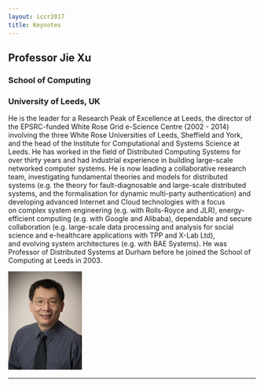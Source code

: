 ```yaml
---
layout: iccr2017
title: Keynotes
---
```


>

<div class="row featurette">
  <div class="col-md-10 push-md-3">
    <h2 class="featurette-heading1">Professor Jie Xu </h2>
    <h3 class="featurette-heading2">School of Computing</h3>
    <h3 class="featurette-heading2">University of Leeds, UK</h3>
    <p class="lead">
  He is the leader for a Research Peak of Excellence at Leeds, the director of the EPSRC-funded White Rose Grid e-Science Centre (2002 - 2014) involving the three White Rose Universities of Leeds, Sheffield and York, and the head of the Institute for Computational and Systems Science at Leeds.
  He has worked in the field of Distributed Computing Systems for over thirty years and had industrial experience in building large-scale networked computer systems. He is now leading a collaborative research team, investigating fundamental theories and models for distributed systems (e.g. the theory for fault-diagnosable and large-scale distributed systems, and the formalisation for dynamic multi-party authentication) and developing advanced Internet and Cloud technologies with a focus on complex system engineering (e.g. with Rolls-Royce and JLR), energy-efficient computing (e.g. with Google and Alibaba), dependable and secure collaboration (e.g. large-scale data processing and analysis for social science and e-healthcare applications with TPP and X-Lab Ltd), and evolving system architectures (e.g. with BAE Systems).
  He was Professor of Distributed Systems at Durham before he joined the School of Computing at Leeds in 2003.</p>
  </div>
  <div class="col-md-2 pull-md-9">
    <img class="featurette-image img-fluid mx-auto" src="/images/keynote/jieXuPhoto.jpg" alt="Prof. Jie Xu">
  </div>



</div>

<hr class="featurette-divider">
